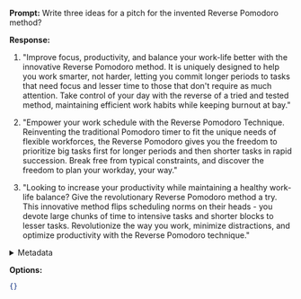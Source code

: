 **Prompt:**
Write three ideas for a pitch for the invented Reverse Pomodoro method?

**Response:**
1. "Improve focus, productivity, and balance your work-life better with the innovative Reverse Pomodoro method. It is uniquely designed to help you work smarter, not harder, letting you commit longer periods to tasks that need focus and lesser time to those that don't require as much attention. Take control of your day with the reverse of a tried and tested method, maintaining efficient work habits while keeping burnout at bay."

2. "Empower your work schedule with the Reverse Pomodoro Technique. Reinventing the traditional Pomodoro timer to fit the unique needs of flexible workforces, the Reverse Pomodoro gives you the freedom to prioritize big tasks first for longer periods and then shorter tasks in rapid succession. Break free from typical constraints, and discover the freedom to plan your workday, your way."

3. "Looking to increase your productivity while maintaining a healthy work-life balance? Give the revolutionary Reverse Pomodoro method a try. This innovative method flips scheduling norms on their heads - you devote large chunks of time to intensive tasks and shorter blocks to lesser tasks. Revolutionize the way you work, minimize distractions, and optimize productivity with the Reverse Pomodoro technique."

<details><summary>Metadata</summary>

- Duration: 16574 ms
- Datetime: 2023-07-24T10:37:09.214402
- Model: gpt-4-0613

</details>

**Options:**
```json
{}
```

